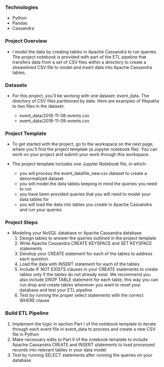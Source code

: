 ### Technologies
* Python
* Pandas
* Cassandra
  
### Project Overview

* I model the data by creating tables in Apache Cassandra to run queries. The project notebook is provided with part of the ETL pipeline that transfers data from a set of CSV files within a directory to create a streamlined CSV file to model and insert data into Apache Cassandra tables.

### Datasets

* For this project, you'll be working with one dataset: event_data. The directory of CSV files partitioned by date. Here are examples of filepaths to two files in the dataset:

    - event_data/2018-11-08-events.csv
    - event_data/2018-11-09-events.csv

### Project Template

* To get started with the project, go to the workspace on the next page, where you'll find the project template (a Jupyter notebook file). You can work on your project and submit your work through this workspace.

* The project template includes one Jupyter Notebook file, in which:

    - you will process the event_datafile_new.csv dataset to create a denormalized dataset
    - you will model the data tables keeping in mind the queries you need to run
    - you have been provided queries that you will need to model your data tables for
    - you will load the data into tables you create in Apache Cassandra and run your queries

### Project Steps

* Modeling your NoSQL database or Apache Cassandra database
    1. Design tables to answer the queries outlined in the project template
    2. Write Apache Cassandra CREATE KEYSPACE and SET KEYSPACE statements
    3. Develop your CREATE statement for each of the tables to address each question
    4. Load the data with INSERT statement for each of the tables
    5. Include IF NOT EXISTS clauses in your CREATE statements to create tables only if the tables do not already exist. We recommend you also include DROP TABLE statement for each table, this way you can run drop and create tables whenever you want to reset your database and test your ETL pipeline
    6. Test by running the proper select statements with the correct WHERE clause

### Build ETL Pipeline

1. Implement the logic in section Part I of the notebook template to iterate through each event file in event_data to process and create a new CSV file in Python
2. Make necessary edits to Part II of the notebook template to include Apache Cassandra CREATE and INSERT statements to load processed records into relevant tables in your data model
3. Test by running SELECT statements after running the queries on your database
